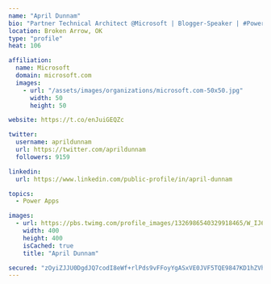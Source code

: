 ```yaml
---
name: "April Dunnam"
bio: "Partner Technical Architect @Microsoft | Blogger-Speaker | #PowerApps, #PowerAutomate, #Office365, #SharePoint | #WIT | #Karaoke Queen"
location: Broken Arrow, OK
type: "profile"
heat: 106

affiliation:
  name: Microsoft
  domain: microsoft.com
  images:
    - url: "/assets/images/organizations/microsoft.com-50x50.jpg"
      width: 50
      height: 50

website: https://t.co/enJuiGEQZc

twitter:
  username: aprildunnam
  url: https://twitter.com/aprildunnam
  followers: 9159

linkedin:
  url: https://www.linkedin.com/public-profile/in/april-dunnam

topics:
  - Power Apps

images:
  - url: https://pbs.twimg.com/profile_images/1326986540329918465/W_IJ6Ih2_400x400.jpg
    width: 400
    height: 400
    isCached: true
    title: "April Dunnam"

secured: "zOyiZJJU0DgdJQ7codI8eWf+rlPds9vFFoyYgASxVE0JVF5TQE9847KD1hZVh7J+tWTmufdUD/2PeWqRF9na3+mMFXDinUaeZkC+/Sn3iDsNoLRMTl+yWPaxoE9h0JdkB1up8i+N/4MhIRz6cASXwkFkGnOYgpn7FxKYfg2HXOzLukUXoE+6AkcOU7BircQAeJpTzTAAw5AKQH3s/UO56+c+uxnsu6LwPgIr84tVGpv+WCFyq1SfrLQ71Mvkw1X8vWtrpo7hCwr9nLN4jnEAkiNITNk8hlU5UtfkFnqkRy4LXdrV4bRRVtwLuNIoL95vQPuQFJn47ZyNmZXh5pP7TEX2MYiqDsw1OQtfUM1bA+KkBuAY4t0pyCEdIoMjyIk8SeNNXaBVoZ1YXRH/1nba+Hh6tAjSHxw8yYewzwvtRm8=;MMjUBsrWhRMOHsmWEqWVCw=="
---
```


